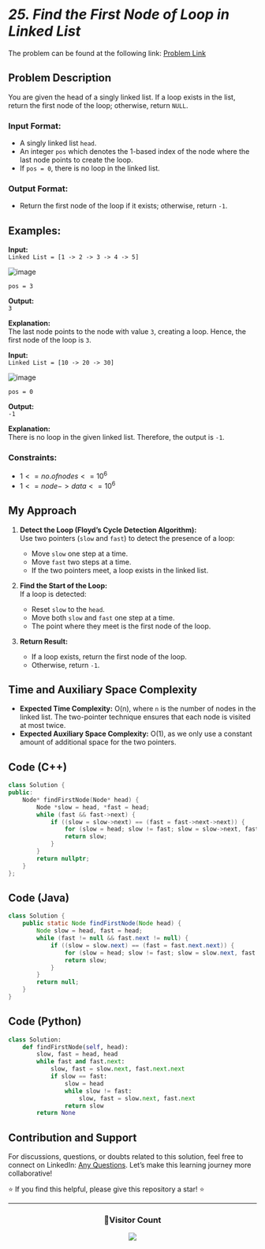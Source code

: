 # *25. Find the First Node of Loop in Linked List*

The problem can be found at the following link: [Problem Link](https://www.geeksforgeeks.org/problems/find-the-first-node-of-loop-in-linked-list--170645/1)

## Problem Description

You are given the head of a singly linked list. If a loop exists in the list, return the first node of the loop; otherwise, return `NULL`.

### Input Format:
- A singly linked list `head`.
- An integer `pos` which denotes the 1-based index of the node where the last node points to create the loop.
- If `pos = 0`, there is no loop in the linked list.

### Output Format:
- Return the first node of the loop if it exists; otherwise, return `-1`.



## Examples:

**Input:**  
`Linked List = [1 -> 2 -> 3 -> 4 -> 5]` 

![image](https://github.com/user-attachments/assets/5665433c-1636-4e86-b5ee-c2b220327255)

`pos = 3`  

**Output:**  
`3`  

**Explanation:**  
The last node points to the node with value `3`, creating a loop. Hence, the first node of the loop is `3`.



**Input:**  
`Linked List = [10 -> 20 -> 30]`  

![image](https://github.com/user-attachments/assets/df0403ea-5b76-4d43-903f-4c71eea10d9f)


`pos = 0`  

**Output:**  
`-1`  

**Explanation:**  
There is no loop in the given linked list. Therefore, the output is `-1`.



### Constraints:
- $`1 <= no. of nodes <= 10^6`$
- $`1 <= node->data <= 10^6`$



## My Approach

1. **Detect the Loop (Floyd’s Cycle Detection Algorithm):**  
   Use two pointers (`slow` and `fast`) to detect the presence of a loop:
   - Move `slow` one step at a time.
   - Move `fast` two steps at a time.
   - If the two pointers meet, a loop exists in the linked list.

2. **Find the Start of the Loop:**  
   If a loop is detected:
   - Reset `slow` to the `head`.
   - Move both `slow` and `fast` one step at a time.
   - The point where they meet is the first node of the loop.

3. **Return Result:**  
   - If a loop exists, return the first node of the loop.
   - Otherwise, return `-1`.



## Time and Auxiliary Space Complexity

- **Expected Time Complexity:** O(n), where `n` is the number of nodes in the linked list. The two-pointer technique ensures that each node is visited at most twice.
- **Expected Auxiliary Space Complexity:** O(1), as we only use a constant amount of additional space for the two pointers.



## Code (C++)

```cpp
class Solution {
public:
    Node* findFirstNode(Node* head) {
        Node *slow = head, *fast = head;
        while (fast && fast->next) {
            if ((slow = slow->next) == (fast = fast->next->next)) {
                for (slow = head; slow != fast; slow = slow->next, fast = fast->next);
                return slow;
            }
        }
        return nullptr;
    }
};
```



## Code (Java)

```java
class Solution {
    public static Node findFirstNode(Node head) {
        Node slow = head, fast = head;
        while (fast != null && fast.next != null) {
            if ((slow = slow.next) == (fast = fast.next.next)) {
                for (slow = head; slow != fast; slow = slow.next, fast = fast.next);
                return slow;
            }
        }
        return null;
    }
}
```



## Code (Python)

```python
class Solution:
    def findFirstNode(self, head):
        slow, fast = head, head
        while fast and fast.next:
            slow, fast = slow.next, fast.next.next
            if slow == fast:
                slow = head
                while slow != fast:
                    slow, fast = slow.next, fast.next
                return slow
        return None
```



## Contribution and Support

For discussions, questions, or doubts related to this solution, feel free to connect on LinkedIn: [Any Questions](https://www.linkedin.com/in/het-patel-8b110525a/). Let’s make this learning journey more collaborative!

⭐ If you find this helpful, please give this repository a star! ⭐

---

<div align="center">
  <h3><b>📍Visitor Count</b></h3>
</div>

<p align="center">
  <img src="https://profile-counter.glitch.me/Hunterdii/count.svg" />
</p>
